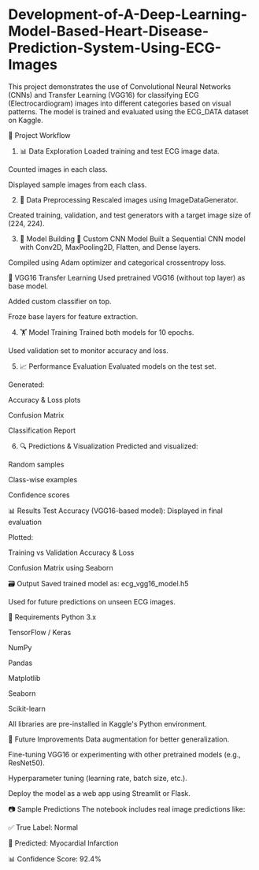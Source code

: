 # Development-of-A-Deep-Learning-Model-Based-Heart-Disease-Prediction-System-Using-ECG-Images

This project demonstrates the use of Convolutional Neural Networks (CNNs) and Transfer Learning (VGG16) for classifying ECG (Electrocardiogram) images into different categories based on visual patterns. The model is trained and evaluated using the ECG_DATA dataset on Kaggle.

🧠 Project Workflow
1. 📊 Data Exploration
Loaded training and test ECG image data.

Counted images in each class.

Displayed sample images from each class.

2. 🧹 Data Preprocessing
Rescaled images using ImageDataGenerator.

Created training, validation, and test generators with a target image size of (224, 224).

3. 🧱 Model Building
🔸 Custom CNN Model
Built a Sequential CNN model with Conv2D, MaxPooling2D, Flatten, and Dense layers.

Compiled using Adam optimizer and categorical crossentropy loss.

🔸 VGG16 Transfer Learning
Used pretrained VGG16 (without top layer) as base model.

Added custom classifier on top.

Froze base layers for feature extraction.

4. 🏋️ Model Training
Trained both models for 10 epochs.

Used validation set to monitor accuracy and loss.

5. 📈 Performance Evaluation
Evaluated models on the test set.

Generated:

Accuracy & Loss plots

Confusion Matrix

Classification Report

6. 🔍 Predictions & Visualization
Predicted and visualized:

Random samples

Class-wise examples

Confidence scores

📊 Results
Test Accuracy (VGG16-based model): Displayed in final evaluation

Plotted:

Training vs Validation Accuracy & Loss

Confusion Matrix using Seaborn

🗃️ Output
Saved trained model as: ecg_vgg16_model.h5

Used for future predictions on unseen ECG images.

🧪 Requirements
Python 3.x

TensorFlow / Keras

NumPy

Pandas

Matplotlib

Seaborn

Scikit-learn

All libraries are pre-installed in Kaggle's Python environment.

🔮 Future Improvements
Data augmentation for better generalization.

Fine-tuning VGG16 or experimenting with other pretrained models (e.g., ResNet50).

Hyperparameter tuning (learning rate, batch size, etc.).

Deploy the model as a web app using Streamlit or Flask.

📷 Sample Predictions
The notebook includes real image predictions like:

✅ True Label: Normal

🤖 Predicted: Myocardial Infarction

📊 Confidence Score: 92.4%
